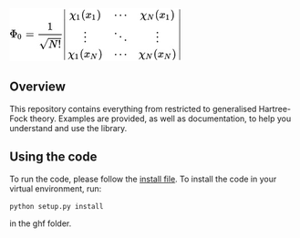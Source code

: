 
![ghf](logo.jpg)

## Overview

This repository contains everything from restricted to generalised Hartree-Fock theory. Examples are provided, as well as documentation, to help you understand and use the library.  

## Using the code

To run the code, please follow the [install file](INSTALL.md). To install the code in your virtual environment, run:

```
python setup.py install
```

in the ghf folder. 
